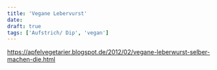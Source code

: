 ```yaml
---
title: 'Vegane Lebervurst'
date: 
draft: true
tags: ['Aufstrich/ Dip', 'vegan']
---
```


https://apfelvegetarier.blogspot.de/2012/02/vegane-leberwurst-selber-machen-die.html